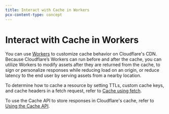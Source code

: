 ```yaml
---
title: Interact with Cache in Workers
pcx-content-type: concept
---
```


# Interact with Cache in Workers

You can use [Workers](/workers/) to customize cache behavior on Cloudflare's CDN. Because Cloudflare’s Workers can run before and after the cache, you can utilize Workers to modify assets after they are returned from the cache, to sign or personalize responses while reducing load on an origin, or reduce latency to the end user by serving assets from a nearby location.

To determine how to cache a resource by setting TTLs, custom cache keys, and cache headers in a fetch request, refer to [Cache using fetch](/workers/examples/cache-using-fetch).

To use the Cache API to store responses in Cloudflare's cache, refer to [Using the Cache API](/workers/examples/cache-api).
